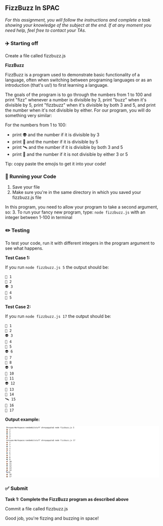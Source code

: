 ## FizzBuzz In SPAC

*For this assignment, you will follow the instructions and complete a task showing your knowledge of the subject at the end. If at any moment you need help, feel free to contact your TAs.*

### :airplane: Starting off

Create a file called fizzbuzz.js

**FizzBuzz**

FizzBuzz is a program used to demonstrate basic functionality of a language, often when switching between programing languages or as an introduction (that's us!) to first learning a language.

The goals of the program is to go through the numbers from 1 to 100 and print "fizz" whenever a number is divisible by 3, print "buzz" when it's divisible by 5, print "fizzbuzz" when it's divisible by both 3 and 5, and print the number when it's not divisible by either. For our program, you will do something very similar:

For the numbers from 1 to 100:
* print 👽 and the number if it is divisible by 3
* print 🚀 and the number if it is divisible by 5
* print 🛰 and the number if it is divisible by both 3 and 5
* print 💩 and the number if it is not divisible by either 3 or 5

Tip: copy paste the emojis to get it into your code!

### :red_car: Running your Code

1. Save your file
2. Make sure you're in the same directory in which you saved your fizzbuzz.js file

In this program, you need to allow your program to take a second argument, so:
3. To run your fancy new program, type: ```node fizzbuzz.js``` with an integer between 1-100 in terminal

### :pencil2: Testing

To test your code, run it with different integers in the program argument to see what happens.

**Test Case 1:**

If you run ```node fizzbuzz.js 5``` the output should be:

```
💩 1
💩 2
👽 3
💩 4
🚀 5
```

**Test Case 2:**

If you run ```node fizzbuzz.js 17``` the output should be:

```
💩 1
💩 2
👽 3
💩 4
🚀 5
👽 6
💩 7
💩 8
👽 9
🚀 10
💩 11
👽 12
💩 13
💩 14
🛰 15
💩 16
💩 17
```

**Output example:**

![](fizzbuzz.png)

### ✅ Submit

**Task 1: Complete the FizzBuzz program as described above**

Commit a file called fizzbuzz.js

Good job, you're fizzing and buzzing in space!
